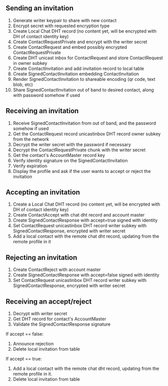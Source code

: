 ## Sending an invitation
1. Generate writer keypair to share with new contact
2. Encrypt secret with requested encryption type
3. Create Local Chat DHT record (no content yet, will be encrypted with DH of contact identity key)
4. Create ContactRequestPrivate and encrypt with the writer secret
5. Create ContactRequest and embed possibly encrypted ContactRequestPrivate
6. Create DHT unicast inbox for ContactRequest and store ContactRequest in owner subkey
7. Create ContactInvitation and add invitation record to local table
8. Create SignedContactInvitation embedding ContactInvitation
9. Render SignedContactInvitation to shareable encoding (qr code, text blob, etc)
10. Share SignedContactInvitation out of band to desired contact, along with password somehow if used

## Receiving an invitation
1. Receive SignedContactInvitation from out of band, and the password somehow if used
2. Get the ContactRequest record unicastinbox DHT record owner subkey from the network
3. Decrypt the writer secret with the password if necessary
4. Decrypt the ContactRequestPrivate chunk with the writer secret
5. Get the contact's AccountMaster record key
6. Verify identity signature on the SignedContactInvitation
7. Verify expiration
8. Display the profile and ask if the user wants to accept or reject the invitation

## Accepting an invitation
1. Create a Local Chat DHT record (no content yet, will be encrypted with DH of contact identity key)
2. Create ContactAccept with chat dht record and account master
3. Create SignedContactResponse with accept=true signed with identity
4. Set ContactRequest unicastinbox DHT record writer subkey with SignedContactResponse, encrypted with writer secret
5. Add a local contact with the remote chat dht record, updating from the remote profile in it

## Rejecting an invitation
1. Create ContactReject with account master
2. Create SignedContactResponse with accept=false signed with identity
3. Set ContactRequest unicastinbox DHT record writer subkey with SignedContactResponse, encrypted with writer secret

## Receiving an accept/reject
1. Decrypt with writer secret
2. Get DHT record for contact's AccountMaster
3. Validate the SignedContactResponse signature
   
If accept == false:
   1. Announce rejection
   2. Delete local invitation from table
  
If accept == true:
   1. Add a local contact with the remote chat dht record, updating from the remote profile in it.
   2. Delete local invitation from table

